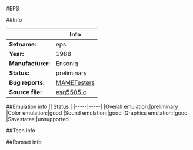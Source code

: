 #EPS

##Info

||Info|
|-----|-----|
|**Setname:**|eps
|**Year:**|1988
|**Manufacturer:**|Ensoniq
|**Status:**|preliminary
|**Bug reports:**|[MAMETesters](http://mametesters.org/view_all_set.php?type=1&temporary=y&search=esq5505.c)
|**Source file:**|[esq5505.c](https://github.com/mamedev/mame/blob/master/src/mess/drivers/esq5505.c)

##Emulation info
|| Status |
|-----|-----|
|Overall emulation:|preliminary
|Color emulation:|good
|Sound emulation:|good
|Graphics emulation:|good
|Savestates:|unsupported

##Tech info

##Romset info

<!--- START OF EDITED COMMENT DO NOT TOUCH TEXT ABOVE-->
